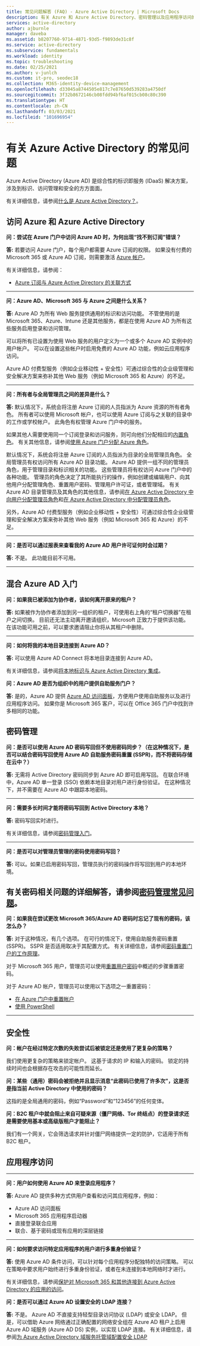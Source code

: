 ```yaml
---
title: 常见问题解答 (FAQ) - Azure Active Directory | Microsoft Docs
description: 有关 Azure 和 Azure Active Directory、密码管理以及应用程序访问的常见问题和解答。
services: active-directory
author: ajburnle
manager: daveba
ms.assetid: b8207760-9714-4871-93d5-f9893de31c8f
ms.service: active-directory
ms.subservice: fundamentals
ms.workload: identity
ms.topic: troubleshooting
ms.date: 02/25/2021
ms.author: v-junlch
ms.custom: it-pro, seodec18
ms.collection: M365-identity-device-management
ms.openlocfilehash: d33045a8744505e817c7e87650d539283a4750df
ms.sourcegitcommit: 3f32b8672146cb08fdd94bf6af015cb08c80c390
ms.translationtype: HT
ms.contentlocale: zh-CN
ms.lasthandoff: 03/03/2021
ms.locfileid: "101696954"
---
```

# <a name="frequently-asked-questions-about-azure-active-directory"></a>有关 Azure Active Directory 的常见问题
Azure Active Directory (Azure AD) 是综合性的标识即服务 (IDaaS) 解决方案，涉及到标识、访问管理和安全的方方面面。

有关详细信息，请参阅[什么是 Azure Active Directory？](active-directory-whatis.md)。


## <a name="access-azure-and-azure-active-directory"></a>访问 Azure 和 Azure Active Directory
**问：尝试在 Azure 门户中访问 Azure AD 时，为何出现“找不到订阅”错误？**

**答:** 若要访问 Azure 门户，每个用户都需要 Azure 订阅的权限。 如果没有付费的 Microsoft 365 或 Azure AD 订阅，则需要激活 [Azure 帐户](https://www.microsoft.com/china/azure/index.html?fromtype=cn)。

有关详细信息，请参阅：

* [Azure 订阅与 Azure Active Directory 的关联方式](active-directory-how-subscriptions-associated-directory.md)

---
**问：Azure AD、Microsoft 365 与 Azure 之间是什么关系？**

**答:** Azure AD 为所有 Web 服务提供通用的标识和访问功能。 不管使用的是 Microsoft 365、Azure、Intune 还是其他服务，都是在使用 Azure AD 为所有这些服务启用登录和访问管理。

可以将所有已设置为使用 Web 服务的用户定义为一个或多个 Azure AD 实例中的用户帐户。 可以在设置这些帐户时启用免费的 Azure AD 功能，例如云应用程序访问。

Azure AD 付费型服务（例如企业移动性 + 安全性）可通过综合性的企业级管理和安全解决方案来弥补其他 Web 服务（例如 Microsoft 365 和 Azure）的不足。

---

**问：所有者与全局管理员之间的差异是什么？**

**答:** 默认情况下，系统会将注册 Azure 订阅的人员指派为 Azure 资源的所有者角色。 所有者可以使用 Microsoft 帐户，也可以使用 Azure 订阅与之关联的目录中的工作或学校帐户。  此角色有权管理 Azure 门户中的服务。

如果其他人需要使用同一个订阅登录和访问服务，则可向他们分配相应的[内置角色](../../role-based-access-control/built-in-roles.md)。 有关其他信息，请参阅[使用 Azure 门户分配 Azure 角色](../../role-based-access-control/role-assignments-portal.md)。

默认情况下，系统会将注册 Azure 订阅的人员指派为目录的全局管理员角色。 全局管理员有权访问所有 Azure AD 目录功能。 Azure AD 提供一组不同的管理员角色，用于管理目录和标识相关的功能。 这些管理员将有权访问 Azure 门户中的各种功能。 管理员的角色决定了其所能执行的操作，例如创建或编辑用户、向其他用户分配管理角色、重置用户密码、管理用户许可证，或者管理域。  有关 Azure AD 目录管理员及其角色的其他信息，请参阅[在 Azure Active Directory 中向用户分配管理员角色](active-directory-users-assign-role-azure-portal.md)和[在 Azure Active Directory 中分配管理员角色](../roles/permissions-reference.md)。

另外，Azure AD 付费型服务（例如企业移动性 + 安全性）可通过综合性企业级管理和安全解决方案来弥补其他 Web 服务（例如 Microsoft 365 和 Azure）的不足。

---
**问：是否可以通过报表来查看我的 Azure AD 用户许可证何时会过期？**

**答:** 不是。  此功能目前不可用。

---

## <a name="get-started-with-hybrid-azure-ad"></a>混合 Azure AD 入门


**问：如果我已被添加为协作者，该如何离开原来的租户？**

**答:** 如果被作为协作者添加到另一组织的租户，可使用右上角的“租户切换器”在租户之间切换。  目前还无法主动离开邀请组织，Microsoft 正致力于提供该功能。  在该功能可用之前，可以要求邀请阻止你将从其租户中删除。

---
**问：如何将我的本地目录连接到 Azure AD？**

**答:** 可以使用 Azure AD Connect 将本地目录连接到 Azure AD。

有关详细信息，请参阅[将本地标识与 Azure Active Directory 集成](../hybrid/whatis-hybrid-identity.md)。


**问：Azure AD 是否为组织中的用户提供自助服务门户？**

**答:** 是的，Azure AD 提供 [Azure AD 访问面板](https://account.activedirectory.windowsazure.cn/r#/applications)，方便用户使用自助服务以及进行应用程序访问。 如果你是 Microsoft 365 客户，可以在 Office 365 门户中找到许多相同的功能。

## <a name="password-management"></a>密码管理
**问：是否可以使用 Azure AD 密码写回但不使用密码同步？（在这种情况下，是否可以结合密码写回使用 Azure AD 自助服务密码重置 (SSPR)，而不将密码存储在云中？）**

**答:** 无需将 Active Directory 密码同步到 Azure AD 即可启用写回。 在联合环境中，Azure AD 单一登录 (SSO) 依赖本地目录对用户进行身份验证。 在这种情况下，并不需要在 Azure AD 中跟踪本地密码。

---
**问：需要多长时间才能将密码写回到 Active Directory 本地？**

**答:** 密码写回实时进行。

有关详细信息，请参阅[密码管理入门](../authentication/tutorial-enable-sspr.md)。

---
**问：是否可以对管理员管理的密码使用密码写回？**

**答:** 可以。如果已启用密码写回，管理员执行的密码操作将写回到用户的本地环境。  

<a name="for-more-answers-to-password-related-questions-see-password-management-frequently-asked-questions"></a>有关密码相关问题的详细解答，请参阅[密码管理常见问题](../authentication/active-directory-passwords-faq.md)。
---
**问：如果我在尝试更改 Microsoft 365/Azure AD 密码时忘记了现有的密码，该怎么办？**

**答:** 对于这种情况，有几个选项。  在可行的情况下，使用自助服务密码重置 (SSPR)。  SSPR 是否适用取决于其配置方式。  有关详细信息，请参阅[密码重置门户的工作原理](../authentication/howto-sspr-deployment.md)。

对于 Microsoft 365 用户，管理员可以使用[重置用户密码](https://support.office.com/article/Admins-Reset-user-passwords-7A5D073B-7FAE-4AA5-8F96-9ECD041ABA9C?ui=en-US&rs=en-US&ad=US)中概述的步骤重置密码。

对于 Azure AD 帐户，管理员可以使用以下选项之一重置密码：

- [在 Azure 门户中重置帐户](active-directory-users-reset-password-azure-portal.md)
- [使用 PowerShell](https://docs.microsoft.com/powershell/module/msonline/set-msoluserpassword)


---
## <a name="security"></a>安全性
**问：帐户在经过特定次数的失败尝试后被锁定还是使用了更复杂的策略？**

我们使用更复杂的策略来锁定帐户。  这基于请求的 IP 和输入的密码。 锁定的持续时间也会根据存在攻击的可能性而延长。  

**问：某些（通用）密码会被拒绝并且显示消息“此密码已使用了许多次”，这是否是指当前 Active Directory 中使用的密码？**

这指的是全局通用的密码，例如“Password”和“123456”的任何变体。

**问：B2C 租户中就会阻止来自可疑来源（僵尸网络、Tor 终结点）的登录请求还是需要使用基本或高级版租户才能阻止？**

我们有一个网关，它会筛选请求并针对僵尸网络提供一定的防护，它适用于所有 B2C 租户。

## <a name="application-access"></a>应用程序访问



- - -
**问：用户如何使用 Azure AD 来登录应用程序？**

**答:** Azure AD 提供多种方式供用户查看和访问其应用程序，例如：

* Azure AD 访问面板
* Microsoft 365 应用程序启动器
* 直接登录联合应用
* 联合、基于密码或现有应用的深层链接

---
**问：如何要求访问特定应用程序的用户进行多重身份验证？**

**答:** 使用 Azure AD 条件访问，可以针对每个应用程序分配独特的访问策略。 可以在策略中要求用户始终进行多重身份验证，或者在未连接到本地网络时才进行。  

有关详细信息，请参阅[保护对 Microsoft 365 和其他连接到 Azure Active Directory 的应用的访问](../conditional-access/overview.md)。

**问：是否可以通过 Azure AD 设置安全的 LDAP 连接？**

**答:** 不是。 Azure AD 不直接支持轻型目录访问协议 (LDAP) 或安全 LDAP。 但是，可以借助 Azure 网络通过正确配置的网络安全组在 Azure AD 租户上启用 Azure AD 域服务 (Azure AD DS) 实例，以实现 LDAP 连接。 有关详细信息，请参阅[为 Azure Active Directory 域服务托管域配置安全 LDAP](../../active-directory-domain-services/tutorial-configure-ldaps.md)
